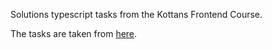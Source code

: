 Solutions typescript tasks from the Kottans Frontend Course.

The tasks are taken from [here](https://ghaiklor.github.io/type-challenges-solutions/en/).